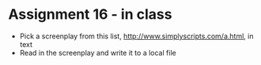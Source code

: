# Assignment 16 - in class
* Pick a screenplay from this list, http://www.simplyscripts.com/a.html, in text
* Read in the screenplay and write it to a local file
